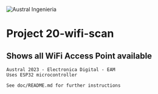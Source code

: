 
![Austral Ingenieria](https://encrypted-tbn0.gstatic.com/images?q=tbn%3AANd9GcQooGo7vQn4t9-6Bt46qZF-UY4_QFpYOeh7kVWzwpr_lbLr5wka)

#   Project 20-wifi-scan

##  Shows all WiFi Access Point available

    Austral 2023 - Electronica Digital - EAM
    Uses ESP32 microcontroller

    See doc/README.md for further instructions



